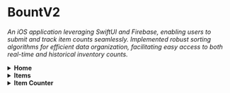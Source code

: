 # BountV2
<i>An iOS application leveraging SwiftUI and Firebase, enabling users to submit and track item counts seamlessly. Implemented robust sorting algorithms for efficient data organization, facilitating easy access to both real-time and historical inventory counts.</i>

<details>
  <summary><b>Home</b></summary>
  <img src="https://imgur.com/DdstKSf.png" width="250" />
</details>

<details>
  <summary><b>Items</b></summary>
  <img src="https://imgur.com/TwjawV1.png" width="250" /> <img src="https://imgur.com/I1UBL9y.png" width="250" /> <img src="https://imgur.com/LeCZz54.png" width="250" />
</details>

<details>
  <summary><b>Item Counter</b></summary>
  <img src="https://imgur.com/nB4paKa.png" width="250" /> <img src="https://imgur.com/A2UBH5X.png" width="250" />
</details>
